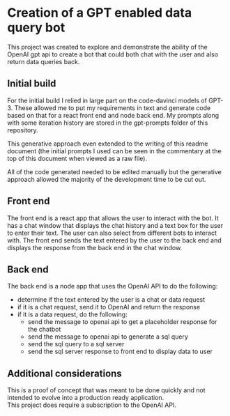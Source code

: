 <!-- 
create the text for a github README.md file for a react and node app that creates a chat bot to handle data queries
 details:
  - react app that uses the OpenAI API to do the following:
    - displays a chat experience to ask data questions
    - gives the option of multiple different bots with different personalities to interact with
    - sends chat entries to the node app
    - displays the chatbot response to the user
    - diplays the data response to the user when applicable
  - node app that does the following:
    - using the OpenAI API define an entry from the user semantically as to whether it is a chat or data request
    - if it is a chat request, send it to the OpenAI API and return the response
    - if it is a data request, do the following:
      - send the message to the openai api to get a placeholder response for the chatbot
      - send the message to the openai api to generate a sql query
      - send the sql query to a sql server
      - send the sql server response to the front end to display the data to the user
 methodolgy:
  - create a react app
  - create a node app
  - use the OpenAI playground to generate react and node code to complete the tasks in the details section
 purpose:
  - to learn how to use the OpenAI API
  - to learn how to use the OpenAI playground
  - to learn how to use the OpenAI API to create a chatbot
  - to learn how to use the OpenAI API to create a data query
  - to demonstrate how chaining the functionality of the OpenAI API can enable a platform to complete complex tasks in a generative way
  - to show the speed that the OpenAI API can be used to create a platform
 requirements:
  - text should be formatted for a README.md file for a github repo 
  - no installation instructions are needed
 additional considerations:
  - this is a proof of concept that was meant to be done quickly and not intended to evolve into a production ready application
  - this project does require a subscription to the OpenAI API
-->

# Creation of a GPT enabled data query bot

This project was created to explore and demonstrate the ability of the OpenAI gpt api to create a bot that could both chat with the user and also return data queries back.

## Initial build

For the initial build I relied in large part on the code-davinci models of GPT-3.  These allowed me to put my requirements in text and generate code based on that for a react front end and node back end.  My prompts along with some iteration history are stored in the gpt-prompts folder of this repository.

This generative approach even extended to the writing of this readme document (the initial prompts I used can be seen in the commentary at the top of this document when viewed as a raw file).

All of the code generated needed to be edited manually but the generative approach allowed the majority of the development time to be cut out.

## Front end

The front end is a react app that allows the user to interact with the bot.  It has a chat window that displays the chat history and a text box for the user to enter their text.  The user can also select from different bots to interact with.  The front end sends the text entered by the user to the back end and displays the response from the back end in the chat window.

## Back end

The back end is a node app that uses the OpenAI API to do the following:
- determine if the text entered by the user is a chat or data request
- if it is a chat request, send it to OpenAI and return the response
- if it is a data request, do the following:
  - send the message to openai api to get a placeholder response for the chatbot
  - send the message to openai api to generate a sql query
  - send the sql query to a sql server
  - send the sql server response to front end to display data to user

## Additional considerations

This is a proof of concept that was meant to be done quickly and not intended to evolve into a production ready application.  
This project does require a subscription to the OpenAI API.